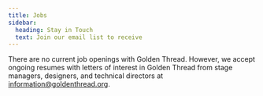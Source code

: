 ```yaml
---
title: Jobs
sidebar:
  heading: Stay in Touch
  text: Join our email list to receive
---
```

There are no current job openings with Golden Thread. However, we accept ongoing resumes with letters of interest in Golden Thread from stage managers, designers, and technical directors at [information@goldenthread.org]((mailto:information@goldenthread.org)).
